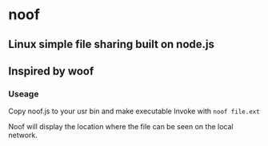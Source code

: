 # noof
## Linux simple file sharing built on node.js
## Inspired by woof
### Useage
Copy noof.js to your usr bin and make executable
Invoke with 
`noof file.ext`

Noof will display the location where the file can be seen on the local network.
